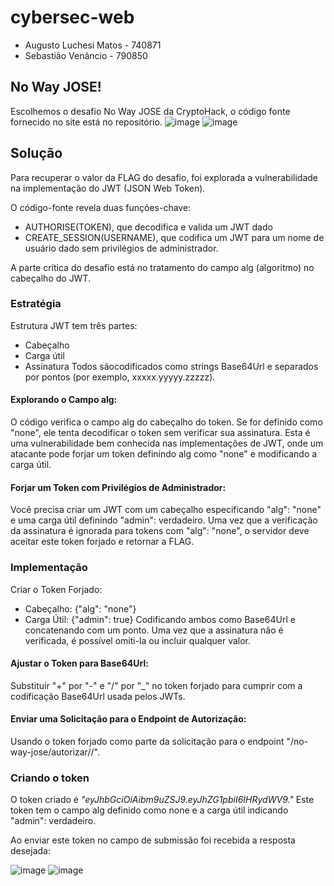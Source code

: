 # cybersec-web

- Augusto Luchesi Matos - 740871
- Sebastião Venâncio - 790850

## No Way JOSE!
Escolhemos o desafio No Way JOSE da CryptoHack, o código fonte fornecido no site está no repositório.
![image](https://github.com/MatosAugusto/cybersec-web/assets/75046257/c9b3e99a-4bbe-4b6b-846a-d96c21a43350)
![image](https://github.com/MatosAugusto/cybersec-web/assets/75046257/0b07f300-831c-400c-8118-db0c693b4f85)

## Solução

Para recuperar o valor da FLAG do desafio, foi explorada a vulnerabilidade na implementação do JWT (JSON Web Token). 

O código-fonte revela duas funções-chave:
- AUTHORISE(TOKEN), que decodifica e valida um JWT dado
- CREATE_SESSION(USERNAME), que codifica um JWT para um nome de usuário dado sem privilégios de administrador.

A parte crítica do desafio está no tratamento do campo alg (algoritmo) no cabeçalho do JWT.

### Estratégia
Estrutura JWT tem três partes: 
- Cabeçalho
- Carga útil
- Assinatura
Todos sãocodificados como strings Base64Url e separados por pontos (por exemplo, xxxxx.yyyyy.zzzzz).

#### Explorando o Campo alg: 
O código verifica o campo alg do cabeçalho do token. Se for definido como "none", ele tenta decodificar o token sem verificar sua assinatura. Esta é uma vulnerabilidade bem conhecida nas implementações de JWT, onde um atacante pode forjar um token definindo alg como "none" e modificando a carga útil.

#### Forjar um Token com Privilégios de Administrador: 
Você precisa criar um JWT com um cabeçalho especificando "alg": "none" e uma carga útil definindo "admin": verdadeiro. Uma vez que a verificação da assinatura é ignorada para tokens com "alg": "none", o servidor deve aceitar este token forjado e retornar a FLAG.

### Implementação
Criar o Token Forjado:

- Cabeçalho: {"alg": "none"}
- Carga Útil: {"admin": true}
Codificando ambos como Base64Url e concatenando com um ponto. Uma vez que a assinatura não é verificada, é possível omiti-la ou incluir qualquer valor.
#### Ajustar o Token para Base64Url:
Substituir "+" por "-" e "/" por "_" no token forjado para cumprir com a codificação Base64Url usada pelos JWTs.

#### Enviar uma Solicitação para o Endpoint de Autorização:
Usando o token forjado como parte da solicitação para o endpoint "/no-way-jose/autorizar/<token>/".

### Criando o token 

O token criado é *"eyJhbGciOiAibm9uZSJ9.eyJhZG1pbiI6IHRydWV9."*
Este token tem o campo alg definido como none e a carga útil indicando "admin": verdadeiro. 

Ao enviar este token no campo de submissão foi recebida a resposta desejada:

![image](https://github.com/MatosAugusto/cybersec-web/assets/75046257/1b0c98c8-13db-4201-a3b6-85ea8b536eac)
![image](https://github.com/MatosAugusto/cybersec-web/assets/75046257/31fd0b00-43e8-4521-97fc-401d43fd9674)

